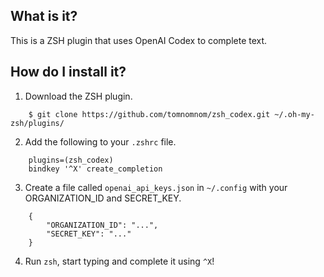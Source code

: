 ## What is it?

This is a ZSH plugin that uses OpenAI Codex to complete text.

## How do I install it?

1. Download the ZSH plugin.

```
    $ git clone https://github.com/tomnomnom/zsh_codex.git ~/.oh-my-zsh/plugins/ 
```

2. Add the following to your `.zshrc` file.

```
    plugins=(zsh_codex)
    bindkey '^X' create_completion
```

3. Create a file called `openai_api_keys.json` in `~/.config` with your ORGANIZATION_ID and SECRET_KEY.

```
    {
        "ORGANIZATION_ID": "...",
        "SECRET_KEY": "..."
    }
```

4. Run `zsh`, start typing and complete it using `^X`!
